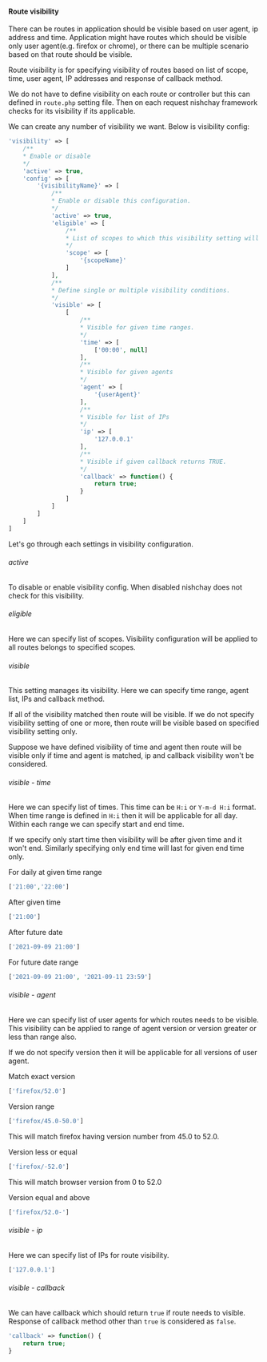 #### Route visibility
There can be routes in application should be visible based on user agent, ip address and time. Application might have routes which should be visible only user agent(e.g. firefox or chrome), or there can be multiple scenario based on that route should be visible. 

Route visibility is for specifying visibility of routes based on list of scope, time, user agent, IP addresses and response of callback method.

We do not have to define visibility on each route or controller but this can defined in `route.php` setting file. Then on each request nishchay framework checks for its visibility if its applicable.

We can create any number of visibility we want. Below is visibility config:

```php
'visibility' => [
    /**
    * Enable or disable
    */
    'active' => true,
    'config' => [
        '{visibilityName}' => [
            /**
            * Enable or disable this configuration.
            */
            'active' => true,
            'eligible' => [
                /**
                * List of scopes to which this visibility setting will be applied.
                */
                'scope' => [
                    '{scopeName}'
                ]
            ],
            /**
            * Define single or multiple visibility conditions.
            */
            'visible' => [
                [
                    /**
                    * Visible for given time ranges.
                    */
                    'time' => [
                        ['00:00', null]
                    ],
                    /**
                    * Visible for given agents
                    */
                    'agent' => [
                        '{userAgent}'
                    ],
                    /**
                    * Visible for list of IPs
                    */
                    'ip' => [
                        '127.0.0.1'
                    ],
                    /**
                    * Visible if given callback returns TRUE.
                    */
                    'callback' => function() {
                        return true;
                    }
                ]
            ]
        ]
    ]
]
```

Let's go through each settings in visibility configuration.

###### active
To disable or enable visibility config. When disabled nishchay does not check for this visibility.

###### eligible
Here we can specify list of scopes. Visibility configuration will be applied to all routes belongs to specified scopes.

###### visible
This setting manages its visibility. Here we can specify time range, agent list, IPs and callback method.

If all of the visibility matched then route will be visible. If we do not specify visibility setting of one or more, then route will be visible based on specified visibility setting only.

Suppose we have defined visibility of time and agent then route will be visible only if time and agent is matched, ip and callback visibility won't be considered.

###### visible - time
Here we can specify list of times. This time can be `H:i` or `Y-m-d H:i` format. When time range is defined in `H:i` then it will be applicable for all day. Within each range we can specify start and end time.

If we specify only start time then visibility will be after given time and it won't end. Similarly specifying only end time will last for given end time only.

For daily at given time range

```php
['21:00','22:00']
```

After given time
```php
['21:00']
```

After future date

```php
['2021-09-09 21:00']
```

For future date range

```php
['2021-09-09 21:00', '2021-09-11 23:59']
```

###### visible - agent
Here we can specify list of user agents for which routes needs to be visible. This visibility can be applied to range of agent version or version greater or less than range also.

If we do not specify version then it will be applicable for all versions of user agent.

Match exact version
```php
['firefox/52.0']
```
Version range
```php
['firefox/45.0-50.0']
```
This will match firefox having version number from 45.0 to 52.0.

Version less or equal
```php
['firefox/-52.0']
```
This will match browser version from 0 to 52.0

Version equal and above
```php
['firefox/52.0-']
```

###### visible - ip
Here we can specify list of IPs for route visibility.
```php
['127.0.0.1']
```

###### visible - callback
We can have callback which should return `true` if route needs to visible. Response of callback method other than `true` is considered as `false`.

```php
'callback' => function() {
    return true;
}
```